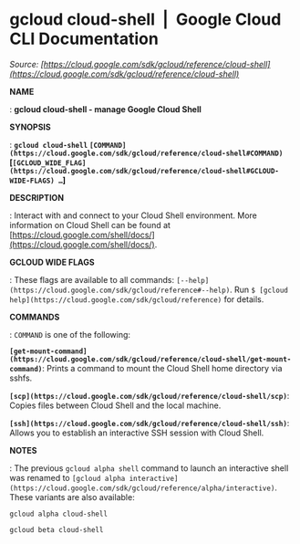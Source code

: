 # gcloud cloud-shell  |  Google Cloud CLI Documentation

*Source: [https://cloud.google.com/sdk/gcloud/reference/cloud-shell](https://cloud.google.com/sdk/gcloud/reference/cloud-shell)*

**NAME**

: **gcloud cloud-shell - manage Google Cloud Shell**

**SYNOPSIS**

: **`gcloud cloud-shell` `[COMMAND](https://cloud.google.com/sdk/gcloud/reference/cloud-shell#COMMAND)` [`[GCLOUD_WIDE_FLAG](https://cloud.google.com/sdk/gcloud/reference/cloud-shell#GCLOUD-WIDE-FLAGS) …`]**

**DESCRIPTION**

: Interact with and connect to your Cloud Shell environment.
More information on Cloud Shell can be found at [https://cloud.google.com/shell/docs/](https://cloud.google.com/shell/docs/).

**GCLOUD WIDE FLAGS**

: These flags are available to all commands: `[--help](https://cloud.google.com/sdk/gcloud/reference#--help)`.
Run `$ [gcloud help](https://cloud.google.com/sdk/gcloud/reference)` for details.

**COMMANDS**

: ``COMMAND`` is one of the following:

**`[get-mount-command](https://cloud.google.com/sdk/gcloud/reference/cloud-shell/get-mount-command)`**:
Prints a command to mount the Cloud Shell home directory via sshfs.

**`[scp](https://cloud.google.com/sdk/gcloud/reference/cloud-shell/scp)`**:
Copies files between Cloud Shell and the local machine.

**`[ssh](https://cloud.google.com/sdk/gcloud/reference/cloud-shell/ssh)`**:
Allows you to establish an interactive SSH session with Cloud Shell.

**NOTES**

: The previous `gcloud alpha shell` command to launch an interactive
shell was renamed to `[gcloud alpha
interactive](https://cloud.google.com/sdk/gcloud/reference/alpha/interactive)`.
These variants are also available:

```
gcloud alpha cloud-shell
```

```
gcloud beta cloud-shell
```